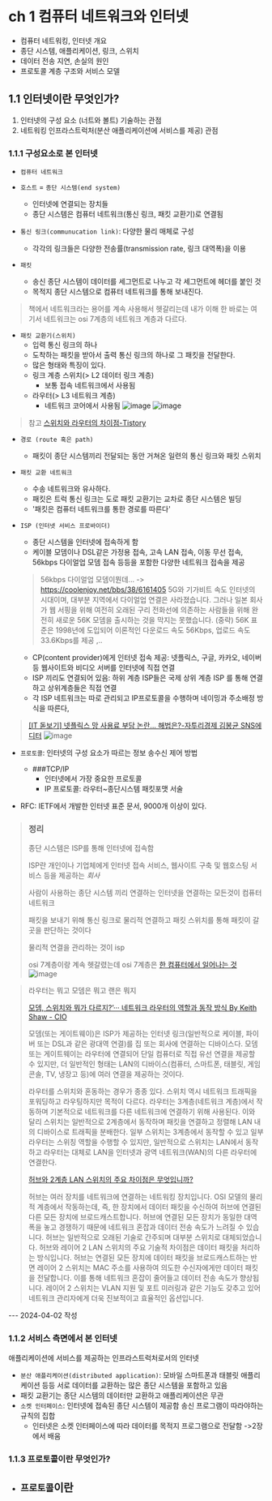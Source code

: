 # ch 1 컴퓨터 네트워크와 인터넷

- 컴퓨터 네트워킹, 인터넷 개요
- 종단 시스템, 애플리케이션, 링크, 스위치
- 데이터 전송 지연, 손실의 원인
- 프로토콜 계층 구조와 서비스 모델
  
## 1.1 인터넷이란 무엇인가?

1. 인터넷의 구성 요소 (너트와 볼트) 기술하는 관점
2. 네트워킹 인프라스트럭처(분산 애플리케이션에 서비스를 제공) 관점

### 1.1.1 구성요소로 본 인터넷

- `컴퓨터 네트워크`
- `호스트` = `종단 시스템(end system)`
  - 인터넷에 연결되는 장치들
  - 종단 시스템은 컴퓨터 네트워크(통신 링크, 패킷 교환기)로 연결됨 

- `통신 링크(communucation link)`: 다양한 물리 매체로 구성
  - 각각의 링크들은 다양한 전송률(transmission rate, 링크 대역폭)을 이용

- `패킷`
  - 송신 종단 시스템이 데이터를 세그먼트로 나누고 각 세그먼트에 헤더를 붙인 것
  - 목적지 종단 시스템으로 컴퓨터 네트워크를 통해 보내진다.
> 책에서 네트워크라는 용어를 계속 사용해서 헷갈리는데 내가 이해 한 바로는 여기서 네트워크는 osi 7계층의 네트워크 계층과 다르다.

-  `패킷 교환기(스위치)`
   - 입력 통신 링크의 하나
   - 도착하는 패킷을 받아서 출력 통신 링크의 하나로 그 패킷을 전달한다.
   - 많은 형태와 특징이 있다. 
   -  링크 계층 스위치(> L2 데이터 링크 계층)
      - 보통 접속 네트워크에서 사용됨
   -  라우터(> L3 네트워크 계층)
      - 네트워크 코어에서 사용됨
     ![image](https://github.com/user-attachments/assets/bf19a3e0-ddb0-4af5-82df-4e54dd3e8b5d)
![image](https://github.com/user-attachments/assets/138f5223-bad9-454f-ac02-c4e5c803e8a3)

> 참고 [스위치와 라우터의 차이점-Tistory](https://haegomm.tistory.com/entry/%EB%A7%81%ED%81%AC-%EA%B3%84%EC%B8%B53-Switch-Switch%EC%99%80-Router-%EC%B0%A8%EC%9D%B4%EC%A0%90)

- `경로 (route 혹은 path)`
  - 패킷이 종단 시스템끼리 전달되는 동안 거쳐온 일련의 통신 링크와 패킷 스위치
 
- `패킷 교환 네트워크`
  - 수송 네트워크와 유사하다.
  - 패킷은 트럭 통신 링크는 도로 패킷 교환기는 교차로 종단 시스템은 빌딩
  - '패킷은 컴퓨터 네트워크를 통한 경로를 따른다'

- `ISP (인터넷 서비스 프로바이더)`
  - 종단 시스템을 인터넷에 접속하게 함
  - 케이블 모뎀이나 DSL같은 가정용 접속, 고속 LAN 접속, 이동 무선 접속, 56kbps 다이얼업 모뎀 접속 등등을 포함한 다양한 네트워크 접속을 제공
  >  56kbps 다이얼업 모뎀이뭔데... -> https://coolenjoy.net/bbs/38/6161405 5G와 기가비트 속도 인터넷의 시대이며, 대부분 지역에서 다이얼업 연결은 사라졌습니다. 그러나 일본 회사가 웹 서핑을 위해 여전히 오래된 구리 전화선에 의존하는 사람들을 위해 완전히 새로운 56K 모뎀을 출시하는 것을 막지는 못했습니다. (중략) 56K 표준은 1998년에 도입되어 이론적인 다운로드 속도 56Kbps, 업로드 속도 33.6Kbps를 제공 ,..
  - CP(content provider)에게 인터넷 접속 제공: 넷플릭스, 구글, 카카오, 네이버 등 웹사이트와 비디오 서버를 인터넷에 직접 연결
  - ISP 끼리도 연결되어 있음: 하위 계층 ISP들은 국제 상위 계층 ISP 를 통해 연결하고 상위계층들은 직접 연결
  - 각 ISP 네트워크는 따로 관리되고 IP프로토콜을 수행하며 네이밍과 주소배정 방식을 따른다,
 
> [[IT 돋보기] 넷플릭스 망 사용료 부담 논란... 해법은?-자투리경제 김봉균 SNS에디터](https://www.jaturi.kr/news/articleView.html?idxno=5405)
> ![image](https://github.com/user-attachments/assets/23564a5c-87ef-411d-a86e-2234ca715d25)


- `프로토콜`: 인터넷의 구성 요소가 따르는 정보 송수신 제어 방법
  - ###TCP/IP
    - 인터넷에서 가장 중요한 프로토콜
    - IP 프로토콜: 라우터~종단시스템 패킷포맷 서술
   
- RFC: IETF에서 개발한 인터넷 표준 문서, 9000개 이상이 있다.

> ### 정리
> 
> 종단 시스템은 ISP를 통해 인터넷에 접속함
> 
> ISP란 개인이나 기업체에게 인터넷 접속 서비스, 웹사이트 구축 및 웹호스팅 서비스 등을 제공하는 *회사*
> 
> 사람이 사용하는 종단 시스템 끼리 연결하는 인터넷을 연결하는 모든것이 컴퓨터 네트워크
> 
> 패킷을 보내기 위해 통신 링크로 물리적 연결하고 패킷 스위치를 통해 패킷이 갈 곳을 판단하는 것이다
> 
> 물리적 연결을 관리하는 것이 isp
> 
> osi 7계층이랑 계속 헷갈렸는데 osi 7계층은 [한 컴퓨터에서 일어나는 것](https://jofestudio.tistory.com/47)
![image](https://github.com/user-attachments/assets/7df69055-22c9-4e24-9761-89536167717e)

> 라우터는 뭐고 모뎀은 뭐고 랜은 뭐지
> 
> [모뎀, 스위치와 뭐가 다르지?’··· 네트워크 라우터의 역할과 동작 방식 By Keith Shaw - CIO](https://www.cio.com/article/3519645/%EB%AA%A8%EB%8E%80-%EC%8A%A4%EC%9C%84%EC%B9%98%EC%99%80-%EB%AD%90%EA%B0%80-%EB%8B%A4%EB%A5%B4%EC%A7%80%C2%B7%C2%B7%C2%B7-%EB%84%A4%ED%8A%B8%EC%9B%8C%ED%81%AC-%EB%9D%BC%EC%9A%B0%ED%84%B0%EC%9D%98.html)
> 
>모뎀(또는 게이트웨이)은 ISP가 제공하는 인터넷 링크(일반적으로 케이블, 파이버 또는 DSL과 같은 광대역 연결)를 집 또는 회사에 연결하는 디바이스다. 모뎀 또는 게이트웨이는 라우터에 연결되어 단일 컴퓨터로 직접 유선 연결을 제공할 수 있지만, 더 일반적인 형태는 LAN의 디바이스(컴퓨터, 스마트폰, 태블릿, 게임 콘솔, TV, 냉장고 등)에 여러 연결을 제공하는 것이다. 
> 
> 라우터를 스위치와 혼동하는 경우가 종종 있다. 스위치 역시 네트워크 트래픽을 포워딩하고 라우팅하지만 목적이 다르다. 라우터는 3계층(네트워크 계층)에서 작동하며 기본적으로 네트워크를 다른 네트워크에 연결하기 위해 사용된다. 이와 달리 스위치는 일반적으로 2계층에서 동작하며 패킷을 연결하고 정렬해 LAN 내의 디바이스로 트래픽을 분배한다. 일부 스위치는 3계층에서 동작할 수 있고 일부 라우터는 스위칭 역할을 수행할 수 있지만, 일반적으로 스위치는 LAN에서 동작하고 라우터는 대체로 LAN을 인터넷과 광역 네트워크(WAN)의 다른 라우터에 연결한다.
> 
> [허브와 2계층 LAN 스위치의 주요 차이점은 무엇입니까?](https://howevision.com/ko/what-is-the-significant-difference-between-a-hub-and-a-layer-2-lan-switch/)
> 
> 허브는 여러 장치를 네트워크에 연결하는 네트워킹 장치입니다. OSI 모델의 물리적 계층에서 작동하는데, 즉, 한 장치에서 데이터 패킷을 수신하여 허브에 연결된 다른 모든 장치에 브로드캐스트합니다. 허브에 연결된 모든 장치가 동일한 대역폭을 놓고 경쟁하기 때문에 네트워크 혼잡과 데이터 전송 속도가 느려질 수 있습니다. 허브는 일반적으로 오래된 기술로 간주되며 대부분 스위치로 대체되었습니다.
> 허브와 레이어 2 LAN 스위치의 주요 기술적 차이점은 데이터 패킷을 처리하는 방식입니다. 허브는 연결된 모든 장치에 데이터 패킷을 브로드캐스트하는 반면 레이어 2 스위치는 MAC 주소를 사용하여 의도한 수신자에게만 데이터 패킷을 전달합니다. 이를 통해 네트워크 혼잡이 줄어들고 데이터 전송 속도가 향상됩니다. 레이어 2 스위치는 VLAN 지원 및 포트 미러링과 같은 기능도 갖추고 있어 네트워크 관리자에게 더욱 진보적이고 효율적인 옵션입니다.
 
--- 2024-04-02 작성

### 1.1.2 서비스 측면에서 본 인터넷

애플리케이션에 서비스를 제공하는 인프라스트럭처로서의 인터넷

- `분산 애플리케이션(distributed application)`: 모바일 스마트폰과 태블릿 애플리케이션 등등 서로 데이터를 교환하는 많은 종단 시스템을 포함하고 있음
- 패킷 교환기는 종단 시스템의 데이터만 교환하고 애플리케이션은 무관
- `소켓 인터페이스`: 인터넷에 접속된 종단 시스템이 제공함 송신 프로그램이 따라야하는 규칙의 집합
	- 인터넷은 소켓 인터페이스에 따라 데이터를 목적지 프로그램으로 전달함 ->2장에서 배움


### 1.1.3 프로토콜이란 무엇인가?

- `프로토콜`이란
	- 
